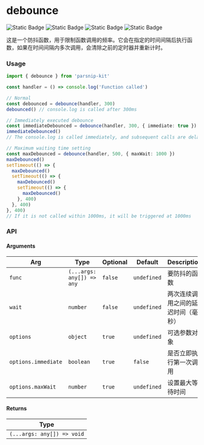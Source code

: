 # debounce
![Static Badge](https://img.shields.io/badge/Statement%20Coverage-100.00%-brightgreen) ![Static Badge](https://img.shields.io/badge/Branch%20Coverage-100.00%-brightgreen) ![Static Badge](https://img.shields.io/badge/Function%20Coverage-100.00%-brightgreen) ![Static Badge](https://img.shields.io/badge/Line%20Coverage-100.00%-brightgreen)
      
这是一个防抖函数，用于限制函数调用的频率。它会在指定的时间间隔后执行函数，如果在时间间隔内多次调用，会清除之前的定时器并重新计时。 


### Usage

```typescript
import { debounce } from 'parsnip-kit'

const handler = () => console.log('Function called')

// Normal
const debounced = debounce(handler, 300)
debounced() // console.log is called after 300ms

// Immediately executed debounce
const immediateDebounced = debounce(handler, 300, { immediate: true })
immediateDebounced()
// The console.log is called immediately, and subsequent calls are delayed by 300ms

// Maximum waiting time setting
const maxDebounced = debounce(handler, 500, { maxWait: 1000 })
maxDebounced()
setTimeout(() => {
  maxDebounced()
  setTimeout(() => {
    maxDebounced()
    setTimeout(() => {
      maxDebounced()
    }, 400)
  }, 400)
}, 400)
// If it is not called within 1000ms, it will be triggered at 1000ms

```


### API

#### Arguments

| Arg | Type | Optional | Default | Description |
| --- | --- | --- | --- | --- |
| `func` | `(...args: any[]) => any` | `false` | `undefined` | 要防抖的函数  |
| `wait` | `number` | `false` | `undefined` | 两次连续调用之间的延迟时间（毫秒）  |
| `options` | `object` | `true` | `undefined` | 可选参数对象  |
| `options.immediate` | `boolean` | `true` | `false` | 是否立即执行第一次调用  |
| `options.maxWait` | `number` | `true` | `undefined` | 设置最大等待时间  |

#### Returns

| Type |
| ---  |
| `(...args: any[]) => void`  |